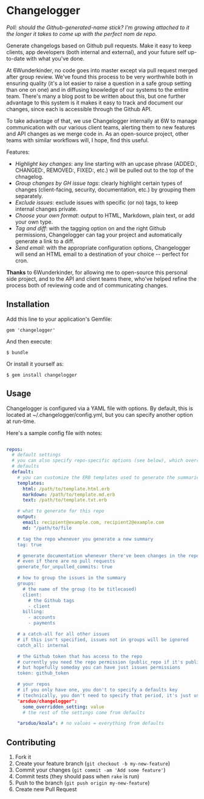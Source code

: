 # Changelogger

_Poll: should the Github-generated-name stick?  I'm growing attached to it the
longer it takes to come up with the perfect nom de repo._

Generate changelogs based on Github pull requests.  Make it easy to keep
clients, app developers (both internal and external), and your future self
up-to-date with what you've done.

At 6Wunderkinder, no code goes into master except via pull request merged after
group review.  We've found this process to be very worthwhile both in ensuring
quality (it's a lot easier to raise a question in a safe group setting than one
on one) and in diffusing knowledge of our systems to the entire team. There's
many a blog post to be written about this, but one further advantage to this
system is it makes it easy to track and document our changes, since each is
accessible through the Github API.

To take advantage of that, we use Changelogger internally at 6W to manage
communication with our various client teams, alerting them to new features and
API changes as we merge code in.  As an open-source project, other teams with
similar workflows will, I hope, find this useful.

Features:

* _Highlight key changes_: any line starting with an upcase phrase (ADDED:,
  CHANGED:, REMOVED:, FIXED:, etc.) will be pulled out to the top of the
  chnagelog.
* _Group changes by GH issue tags_: clearly highlight certain types of changes
  (client-facing, security, documentation, etc.) by grouping them separately.
* _Exclude issues_: exclude issues with specific (or no) tags, to keep internal
  changes private.
* _Choose your own format_: output to HTML, Markdown, plain text, or add your own
  type.
* _Tag and diff_: with the tagging option on and the right Github
  permissions, Changelogger can tag your project and automatically generate a
  link to a diff.
* _Send email_: with the appropriate configuration options, Changelogger will
  send an HTML email to a destination of your choice -- perfect for cron.

**Thanks** to 6Wunderkinder, for allowing me to open-source this personal side
project, and to the API and client teams there, who've helped refine the
process both of reviewing code and of communicating changes.

## Installation

Add this line to your application's Gemfile:

    gem 'changelogger'

And then execute:

    $ bundle

Or install it yourself as:

    $ gem install changelogger

## Usage

Changelogger is configured via a YAML file with options.  By default, this is
located at ~/.changelogger/config.yml, but you can specify another option at
run-time.

Here's a sample config file with notes:

```yml

repos:
  # default settings
  # you can also specify repo-specific options (see below), which override
  # defaults
  default:
    # you can customize the ERB templates used to generate the summaries
    templates:
      html: /path/to/template.html.erb
      markdown: /path/to/template.md.erb
      text: /path/to/template.txt.erb

    # what to generate for this repo
    output:
      email: recipient@example.com, recipient2@example.com
      md: "/path/to/file

    # tag the repo whenever you generate a new summary
    tag: true

    # generate documentation whenever there've been changes in the repo,
    # even if there are no pull requests
    generate_for_unpulled_commits: true

    # how to group the issues in the summary
    groups:
      # the name of the group (to be titlecased)
      client:
        # the Github tags
        - client
      billing:
        - accounts
        - payments

    # a catch-all for all other issues
    # if this isn't specified, issues not in groups will be ignored
    catch_all: internal

    # the Github token that has access to the repo
    # currently you need the repo permission (public_repo if it's public)
    # but hopefully someday you can have just issues permissions
    token: github_token

    # your repos
    # if you only have one, you don't to specify a defaults key
    # (technically, you don't need to specify that period, it's just useful)
    "arsduo/changelogger":
      some_overridden_setting: value
      # the rest of the settings come from defaults

    "arsduo/koala": # no values = everything from defaults
```

## Contributing

1. Fork it
2. Create your feature branch (`git checkout -b my-new-feature`)
3. Commit your changes (`git commit -am 'Add some feature'`)
4. Commit tests (they should pass when `rake` is run)
5. Push to the branch (`git push origin my-new-feature`)
6. Create new Pull Request
